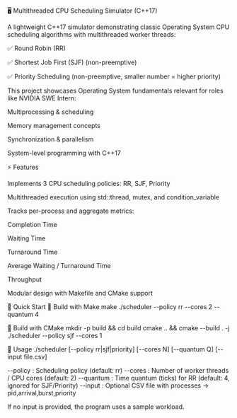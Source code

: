 🖥️ Multithreaded CPU Scheduling Simulator (C++17)

A lightweight C++17 simulator demonstrating classic Operating System CPU scheduling algorithms with multithreaded worker threads:

✅ Round Robin (RR)

✅ Shortest Job First (SJF) (non-preemptive)

✅ Priority Scheduling (non-preemptive, smaller number = higher priority)

This project showcases Operating System fundamentals relevant for roles like NVIDIA SWE Intern:

Multiprocessing & scheduling

Memory management concepts

Synchronization & parallelism

System-level programming with C++17

⚡ Features


Implements 3 CPU scheduling policies: RR, SJF, Priority

Multithreaded execution using std::thread, mutex, and condition_variable

Tracks per-process and aggregate metrics:

Completion Time

Waiting Time

Turnaround Time

Average Waiting / Turnaround Time

Throughput

Modular design with Makefile and CMake support

🚀 Quick Start
🔹 Build with Make
make
./scheduler --policy rr --cores 2 --quantum 4


🔹 Build with CMake
mkdir -p build && cd build
cmake .. && cmake --build . -j
./scheduler --policy sjf --cores 1

🔹 Usage
./scheduler [--policy rr|sjf|priority] [--cores N] [--quantum Q] [--input file.csv]

--policy  : Scheduling policy (default: rr)
--cores   : Number of worker threads / CPU cores (default: 2)
--quantum : Time quantum (ticks) for RR (default: 4, ignored for SJF/Priority)
--input   : Optional CSV file with processes → pid,arrival,burst,priority

If no input is provided, the program uses a sample workload.

